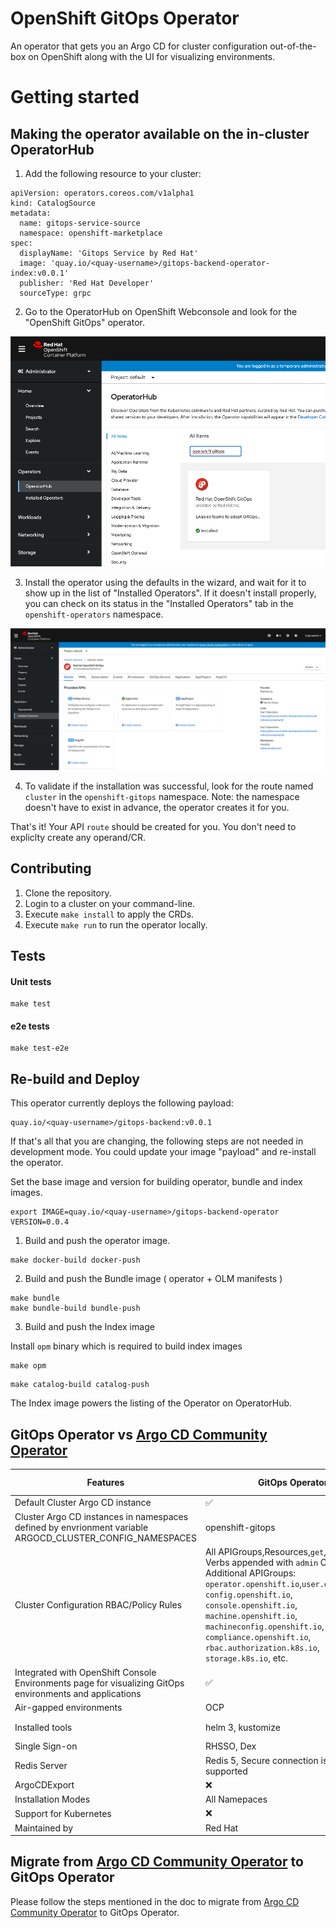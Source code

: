 # OpenShift GitOps Operator

An operator that gets you an Argo CD for cluster configuration out-of-the-box on OpenShift along with the UI for visualizing environments.

# Getting started

## Making the operator available on the in-cluster OperatorHub

1. Add the following resource to your cluster:

```
apiVersion: operators.coreos.com/v1alpha1
kind: CatalogSource
metadata:
  name: gitops-service-source
  namespace: openshift-marketplace
spec:
  displayName: 'Gitops Service by Red Hat'
  image: 'quay.io/<quay-username>/gitops-backend-operator-index:v0.0.1'
  publisher: 'Red Hat Developer'
  sourceType: grpc
```

2. Go to the OperatorHub on OpenShift Webconsole and look for the "OpenShift GitOps" operator.



![a relative link](docs/assets/operatorhub-listing.png)

3. Install the operator using the defaults in the wizard, and wait for it to show up in the list of "Installed Operators". If it doesn't install properly, you can check on its status in the "Installed Operators" tab in the `openshift-operators` namespace.

![a relative link](docs/assets/installed-operator.png)

4. To validate if the installation was successful, look for the route named `cluster` in the `openshift-gitops` namespace. Note: the namespace doesn't have to exist in advance, the operator creates it for you.

That's it! Your API `route` should be created for you. You don't need to expliclty create any operand/CR.

## Contributing


1. Clone the repository.
2. Login to a cluster on your command-line.
3. Execute `make install` to apply the CRDs.
4. Execute `make run` to run the operator locally.

## Tests

#### Unit tests

```
make test
```

#### e2e tests

```
make test-e2e
```

## Re-build and Deploy

This operator currently deploys the following payload:

```
quay.io/<quay-username>/gitops-backend:v0.0.1
```

If that's all that you are changing, the following steps are not needed in development
mode. You could update your image "payload" and re-install the operator.

Set the base image and version for building operator, bundle and index images.

```
export IMAGE=quay.io/<quay-username>/gitops-backend-operator VERSION=0.0.4
```

1. Build and push the operator image.

```
make docker-build docker-push
```


2. Build and push the Bundle image ( operator + OLM manifests )

```
make bundle
make bundle-build bundle-push
```

3. Build and push the Index image

Install `opm` binary which is required to build index images

```
make opm
```

```
make catalog-build catalog-push
```

The Index image powers the listing of the Operator on OperatorHub.


## GitOps Operator vs [Argo CD Community Operator](https://github.com/argoproj-labs/argocd-operator)

| Features | GitOps Operator | Argo CD Community Operator |
| -------- | -------- | -------- |
| Default Cluster Argo CD instance | ✅ | ❌ |
| Cluster  Argo CD instances in namespaces defined by envrionment variable ARGOCD_CLUSTER_CONFIG_NAMESPACES | openshift-gitops| ❌ |
| Cluster Configuration RBAC/Policy Rules | All APIGroups,Resources,`get`,`list`,`watch` Verbs appended with `admin` ClusterRoles. Additional APIGroups: `operator.openshift.io`,`user.openshift.io`, `config.openshift.io`, `console.openshift.io`, `machine.openshift.io`, `machineconfig.openshift.io`, `compliance.openshift.io`, `rbac.authorization.k8s.io`, `storage.k8s.io`, etc. | All APIGroups,Resources,Verbs
| Integrated with OpenShift Console Environments page for visualizing GitOps environments and applications | ✅ | ❌ |
| Air-gapped environments | OCP | ❌ |
| Installed tools | helm 3, kustomize | helm 2 and 3, kustomize, ksonnet |
| Single Sign-on | RHSSO, Dex | Keycloak, Dex |
| Redis Server | Redis 5, Secure connection is not yet supported | Redis 6 |
| ArgoCDExport | ❌ | ✅ |
| Installation Modes | All Namepaces | Single, All Namespaces |
| Support for Kubernetes | ❌ | ✅ |
| Maintained by | Red Hat | Community  |

## Migrate from [Argo CD Community Operator](https://github.com/argoproj-labs/argocd-operator) to GitOps Operator

Please follow the steps mentioned in the doc to migrate from [Argo CD Community Operator](https://github.com/argoproj-labs/argocd-operator) to GitOps Operator.
